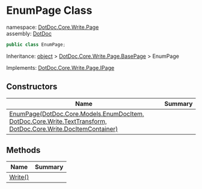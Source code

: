 ﻿# EnumPage Class

namespace: [DotDoc\.Core\.Write\.Page](../DotDoc.Core.Write.Page.md)<br />
assembly: [DotDoc](../../DotDoc.md)



```csharp
public class EnumPage;
```

Inheritance: [object](https://docs.microsoft.com/ja-jp/dotnet/api/System.Object) > [DotDoc\.Core\.Write\.Page\.BasePage](../../DotDoc/DotDoc.Core.Write.Page/BasePage.md) > EnumPage

Implements: [DotDoc\.Core\.Write\.Page\.IPage](../../DotDoc/DotDoc.Core.Write.Page/IPage.md)

## Constructors

| Name | Summary |
|------|---------|
| [EnumPage\(DotDoc\.Core\.Models\.EnumDocItem, DotDoc\.Core\.Write\.TextTransform, DotDoc\.Core\.Write\.DocItemContainer\)](./EnumPage/$ctor.md) |  |

## Methods

| Name | Summary |
|------|---------|
| [Write\(\)](./EnumPage/Write.md) |  |

